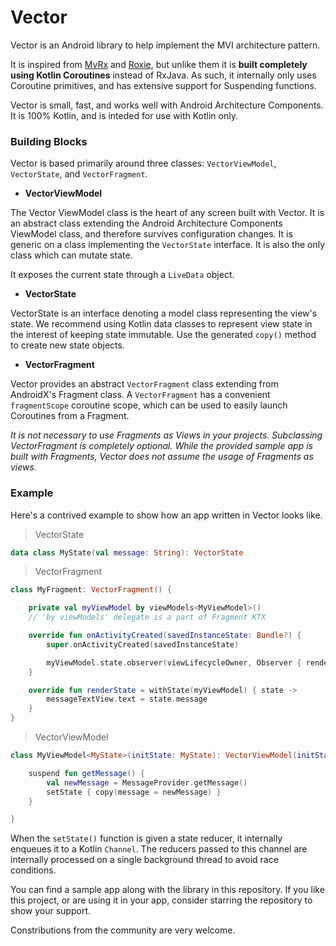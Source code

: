 # Vector

Vector is an Android library to help implement the MVI architecture pattern. 

It is inspired from [MvRx](https://www.github.com/airbnb/mvrx) and [Roxie](https://github.com/ww-tech/roxie), but unlike them it is **built completely using Kotlin Coroutines** instead of RxJava. As such, it internally only uses Coroutine primitives, and has extensive support for Suspending functions.

Vector is small, fast, and works well with Android Architecture Components. It is 100% Kotlin, and is inteded for use with Kotlin only.


### Building Blocks

Vector is based primarily around three classes: `VectorViewModel`, `VectorState`, and `VectorFragment`.

* **VectorViewModel**

The Vector ViewModel class is the heart of any screen built with Vector. It is an abstract class extending the Android Architecture Components ViewModel class, and therefore survives configuration changes. It is generic on a class implementing the `VectorState` interface. It is also the only class which can mutate state.

It exposes the current state through a `LiveData` object.

* **VectorState**

VectorState is an interface denoting a model class representing the view's state. We recommend using Kotlin data classes to represent view state in the interest of keeping state immutable. Use the generated `copy()` method to create new state objects.

* **VectorFragment**

Vector provides an abstract `VectorFragment` class extending from AndroidX's Fragment class. A `VectorFragment` has a convenient `fragmentScope` coroutine scope, which can be used to easily launch Coroutines from a Fragment. 

*It is not necessary to use Fragments as Views in your projects. Subclassing VectorFragment is completely optional. While the provided sample app is built with Fragments, Vector does not assume the usage of Fragments as views.*


### Example

Here's a contrived example to show how an app written in Vector looks like.

> VectorState
```kotlin
data class MyState(val message: String): VectorState
```

> VectorFragment
```kotlin
class MyFragment: VectorFragment() {

    private val myViewModel by viewModels<MyViewModel>() 
    // 'by viewModels' delegate is a part of Fragment KTX

    override fun onActivityCreated(savedInstanceState: Bundle?) {
        super.onActivityCreated(savedInstanceState)

        myViewModel.state.observer(viewLifecycleOwner, Observer { renderState() })
    }

    override fun renderState = withState(myViewModel) { state -> 
        messageTextView.text = state.message
    }
}
```

> VectorViewModel
```kotlin
class MyViewModel<MyState>(initState: MyState): VectorViewModel(initState) {

    suspend fun getMessage() {
        val newMessage = MessageProvider.getMessage()
        setState { copy(message = newMessage) }
    }

}
```

When the `setState()` function is given a state reducer, it internally enqueues it to a Kotlin `Channel`. The reducers passed to this channel are internally processed on a single background thread to avoid race conditions.


You can find a sample app along with the library in this repository.
If you like this project, or are using it in your app, consider starring the repository to show your support.



Constributions from the community are very welcome.